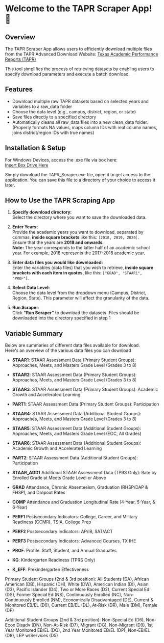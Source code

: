 # Welcome to the TAPR Scraper App! 🍵  

## Overview
The TAPR Scraper App allows users to efficiently download multiple files from the TAPR Advanced Download Website:
[Texas Academic Performance Reports (TAPR)
](https://rptsvr1.tea.texas.gov/perfreport/tapr/2023/download/DownloadData.html  )

This tool simplifies the process of retrieving datasets by enabling users to specify download parameters and execute a batch download.

## Features
* Download multiple raw TAPR datasets based on selected years and variables to a raw_data folder
* Choose the data level (e.g., campus, district, region, or state)
* Save files directly to a specified directory
* Automatically cleans all raw_data files into a new clean_data folder. (Properly formats NA values, maps column IDs with real column names, joins district/region IDs with true names)

## Installation & Setup 
For Windows Devices, access the .exe file via box here:  
[Insert Box Drive Here](box.com)

Simply download the TAPR_Scraper.exe file, open it to get access to the application. You can save this file to a directory of your choice to access it later. 

## How to Use the TAPR Scraping App
1. **Specify download directory:**  
   Select the directory where you want to save the downloaded data.  

2. **Enter Years:**  
   Provide the academic years you want to download, separated by commas, **inside square brackets** like this: `[2018, 2019, 2020]`.  
   Ensure that the years are **2018 and onwards**.  
   **Note:** The year corresponds to the latter half of an academic school year. For example, 2018 represents the 2017-2018 academic year.

4. **Enter data files you would like downloaded:**  
   Enter the variables (data files) that you wish to retrieve, **inside square brackets with each item in quotes**, like this: `["GRAD", "STAAR1", "PROF"]`.  

5. **Select Data Level:**  
   Choose the data level from the dropdown menu (Campus, District, Region, State).
   This parameter will affect the granularity of the data.   

6. **Run Scraper:**  
   Click **"Run Scraper"** to download the datasets. Files should be downloaded into the directory specified in step 1


## Variable Summary
Below are summaries of different data files available for download.  
Here's an overview of the various data files you can download  
* **STAAR1**: STAAR Assessment Data (Primary Student Groups): Approaches, Meets, and Masters Grade Level (Grades 3 to 8)
  
* **STAAR2**: STAAR Assessment Data (Primary Student Groups): Approaches, Meets, and Masters Grade Level (Grades 3 to 8)
  
* **STAAR3**: STAAR Assessment Data (Primary Student Groups): Academic Growth and Accelerated Learning
  
* **PART1**: STAAR Assessment Data (Primary Student Groups): Participation
  
* **STAAR4**: STAAR Assessment Data (Additional Student Groups): Approaches, Meets, and Masters Grade Level (Grades 3 to 8)
  
* **STAAR5**: STAAR Assessment Data (Additional Student Groups): Approaches, Meets, and Masters Grade Level (EOC, All Grades)
  
* **STAAR6**: STAAR Assessment Data (Additional Student Groups):  Academic Growth and Accelerated Learning

* **PART2**: STAAR Assessment Data (Additional Student Groups): Participation

* **STAAR_ADD1** Additional STAAR Assessment Data (TPRS Only): Rate by Enrolled Grade at Meets Grade Level or Above

* **GRAD**  Attendance, Chronic Absenteeism, Graduation (RHSP/DAP & FHSP), and Dropout Rates
  
* **COMP**  Attendance and Graduation  Longitudinal Rate (4-Year, 5-Year, & 6-Year)
  
* **PERF1** Postsecondary Indicators:  College, Career, and Military Readiness (CCMR), TSIA, College Prep

* **PERF2** Postsecondary Indicators:  AP/IB, SAT/ACT

* **PERF3** Postsecondary Indicators:  Advanced Courses, TX IHE

* **PROF**: Profile: Staff, Student, and Annual Graduates
  
* **KG**: Kindergarten Readiness (TPRS Only)
 
* **K_EFF**: Prekindergarten Effectiveness  


Primary Student Groups (2nd & 3rd position):
All Students (DA), African American (DB), Hispanic (DH), White (DW), American Indian (DI), Asian (D3), Pacific Islander (D4), Two or More Races (D2), Current Special Ed (DS), Former Special Ed (NS), Continuously Enrolled (NC), Non-Continuously Enrolled (NM), Economically Disadvantaged (DE), Current & Monitored EB/EL (D0), Current EB/EL (DL), At-Risk (DR), Male (DM), Female (DF)
 
Additional Student Groups (2nd & 3rd position):
Non-Special Ed (D6), Non-Econ Disadv (DN), Non-At-Risk (D7), Migrant (DG), Non-Migrant (D9), 1st Year Monitored EB/EL (DO), 2nd Year Monitored EB/EL (DP), Non-EB/EL (D8), LEP w/Services (D5)

  


